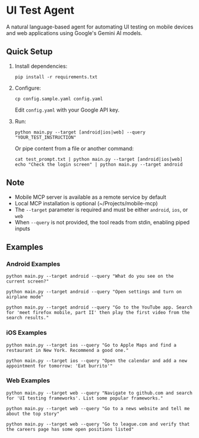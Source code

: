 # UI Test Agent

A natural language-based agent for automating UI testing on mobile devices and web applications using Google's Gemini AI models.

## Quick Setup

1. Install dependencies:
   ```
   pip install -r requirements.txt
   ```

2. Configure:
   ```
   cp config.sample.yaml config.yaml
   ```
   Edit `config.yaml` with your Google API key.

3. Run:
   ```
   python main.py --target [android|ios|web] --query "YOUR_TEST_INSTRUCTION"
   ```
   
   Or pipe content from a file or another command:
   ```
   cat test_prompt.txt | python main.py --target [android|ios|web]
   echo "Check the login screen" | python main.py --target android
   ```

## Note
- Mobile MCP server is available as a remote service by default
- Local MCP installation is optional (~/Projects/mobile-mcp)
- The `--target` parameter is required and must be either `android`, `ios`, or `web`
- When `--query` is not provided, the tool reads from stdin, enabling piped inputs

## Examples

### Android Examples
```
python main.py --target android --query "What do you see on the current screen?"

python main.py --target android --query "Open settings and turn on airplane mode"

python main.py --target android --query "Go to the YouTube app. Search for 'meet firefox mobile, part II' then play the first video from the search results."
```

### iOS Examples
```
python main.py --target ios --query "Go to Apple Maps and find a restaurant in New York. Recommend a good one."

python main.py --target ios --query "Open the calendar and add a new appointment for tomorrow: 'Eat burrito'"
```

### Web Examples
```
python main.py --target web --query "Navigate to github.com and search for 'UI testing frameworks'. List some popular frameworks."

python main.py --target web --query "Go to a news website and tell me about the top story"

python main.py --target web --query "Go to league.com and verify that the careers page has some open positions listed"
```
